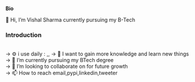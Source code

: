 <b><p> Bio </p></b>
👋 Hi, I’m Vishal Sharma currently pursuing my B-Tech <br>

<b><h3> Introduction </h3></b> <br>
-> ⚙️ i use daily : <script>.py</script>,<script>.html</script>,<script>.java</script>
-> 👀 I want to gain more knowledge and learn new things <br>
-> 🌱 I’m currently pursuing my BTech degree <br>
-> 💞️ I’m looking to collaborate on for future growth <br>
-> 📫 How to reach email,pypi,linkedin,tweeter  <br>

<!---
Vishal24102002/Vishal24102002 is a ✨ special ✨ repository because its `README.md` (this file) appears on your GitHub profile.
You can click the Preview link to take a look at your changes.
--->
